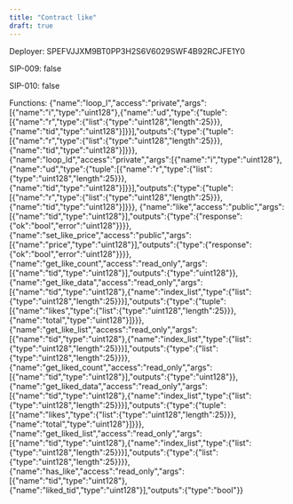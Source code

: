 ```yaml
---
title: "Contract like"
draft: true
---
```

Deployer: SPEFVJJXM9BT0PP3H2S6V6029SWF4B92RCJFE1Y0

SIP-009: false

SIP-010: false

Functions:
{"name":"loop_l","access":"private","args":[{"name":"i","type":"uint128"},{"name":"ud","type":{"tuple":[{"name":"r","type":{"list":{"type":"uint128","length":25}}},{"name":"tid","type":"uint128"}]}}],"outputs":{"type":{"tuple":[{"name":"r","type":{"list":{"type":"uint128","length":25}}},{"name":"tid","type":"uint128"}]}}}, {"name":"loop_ld","access":"private","args":[{"name":"i","type":"uint128"},{"name":"ud","type":{"tuple":[{"name":"r","type":{"list":{"type":"uint128","length":25}}},{"name":"tid","type":"uint128"}]}}],"outputs":{"type":{"tuple":[{"name":"r","type":{"list":{"type":"uint128","length":25}}},{"name":"tid","type":"uint128"}]}}}, {"name":"like","access":"public","args":[{"name":"tid","type":"uint128"}],"outputs":{"type":{"response":{"ok":"bool","error":"uint128"}}}}, {"name":"set_like_price","access":"public","args":[{"name":"price","type":"uint128"}],"outputs":{"type":{"response":{"ok":"bool","error":"uint128"}}}}, {"name":"get_like_count","access":"read_only","args":[{"name":"tid","type":"uint128"}],"outputs":{"type":"uint128"}}, {"name":"get_like_data","access":"read_only","args":[{"name":"tid","type":"uint128"},{"name":"index_list","type":{"list":{"type":"uint128","length":25}}}],"outputs":{"type":{"tuple":[{"name":"likes","type":{"list":{"type":"uint128","length":25}}},{"name":"total","type":"uint128"}]}}}, {"name":"get_like_list","access":"read_only","args":[{"name":"tid","type":"uint128"},{"name":"index_list","type":{"list":{"type":"uint128","length":25}}}],"outputs":{"type":{"list":{"type":"uint128","length":25}}}}, {"name":"get_liked_count","access":"read_only","args":[{"name":"tid","type":"uint128"}],"outputs":{"type":"uint128"}}, {"name":"get_liked_data","access":"read_only","args":[{"name":"tid","type":"uint128"},{"name":"index_list","type":{"list":{"type":"uint128","length":25}}}],"outputs":{"type":{"tuple":[{"name":"likes","type":{"list":{"type":"uint128","length":25}}},{"name":"total","type":"uint128"}]}}}, {"name":"get_liked_list","access":"read_only","args":[{"name":"tid","type":"uint128"},{"name":"index_list","type":{"list":{"type":"uint128","length":25}}}],"outputs":{"type":{"list":{"type":"uint128","length":25}}}}, {"name":"has_like","access":"read_only","args":[{"name":"tid","type":"uint128"},{"name":"liked_tid","type":"uint128"}],"outputs":{"type":"bool"}}
